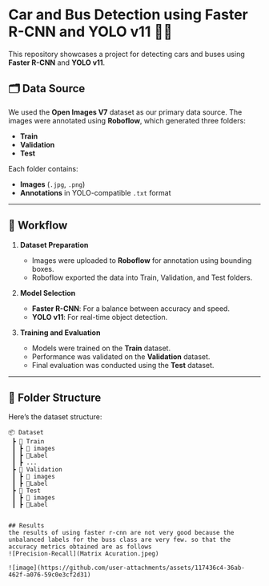 # Car and Bus Detection using Faster R-CNN and YOLO v11 🚗🚌  

This repository showcases a project for detecting cars and buses using **Faster R-CNN** and **YOLO v11**.  

## 🗂️ Data Source  
We used the **Open Images V7** dataset as our primary data source. The images were annotated using **Roboflow**, which generated three folders:  
- **Train**  
- **Validation**  
- **Test**  

Each folder contains:  
- **Images** (`.jpg`, `.png`)  
- **Annotations** in YOLO-compatible `.txt` format  

---

## 🚀 Workflow  

1. **Dataset Preparation**  
   - Images were uploaded to **Roboflow** for annotation using bounding boxes.  
   - Roboflow exported the data into Train, Validation, and Test folders.  

2. **Model Selection**  
   - **Faster R-CNN**: For a balance between accuracy and speed.  
   - **YOLO v11**: For real-time object detection.  

3. **Training and Evaluation**  
   - Models were trained on the **Train** dataset.  
   - Performance was validated on the **Validation** dataset.  
   - Final evaluation was conducted using the **Test** dataset.  

---

## 📁 Folder Structure  

Here’s the dataset structure:  

```plaintext
📦 Dataset
 ┣ 📂 Train
 ┃ ┣ 📂 images
 ┃ ┣ 📂Label
 ┃ ┣ ...
 ┣ 📂 Validation
 ┃ ┣ 📂 images
 ┃ ┣ 📂Label
 ┣ 📂 Test
 ┃ ┣ 📂 images
 ┃ ┣ 📂Label


## Results
the results of using faster r-cnn are not very good because the unbalanced labels for the buss class are very few. so that the accuracy metrics obtained are as follows
![Precision-Recall](Matrix Acuration.jpeg)  

![image](https://github.com/user-attachments/assets/117436c4-36ab-462f-a076-59c0e3cf2d31)


